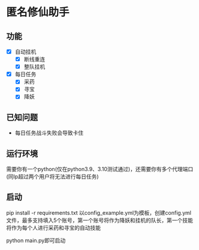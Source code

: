 # 匿名修仙助手

## 功能

- [x] 自动挂机
  - [x] 断线重连
  - [x] 整队挂机
- [x] 每日任务
  - [x] 采药
  - [x] 寻宝
  - [x] 降妖 

## 已知问题

- 每日任务战斗失败会导致卡住

## 运行环境

需要你有一个python(仅在python3.9、3.10测试通过)，还需要你有多个代理端口(同Ip超过两个用户将无法进行每日任务)

## 启动

pip install -r requirements.txt
以config_example.yml为模板，创建config.yml文件，最多支持填入5个账号，第一个账号将作为降妖和挂机的队长，第一个技能将作为每个人进行采药和寻宝的自动技能

python main.py即可启动